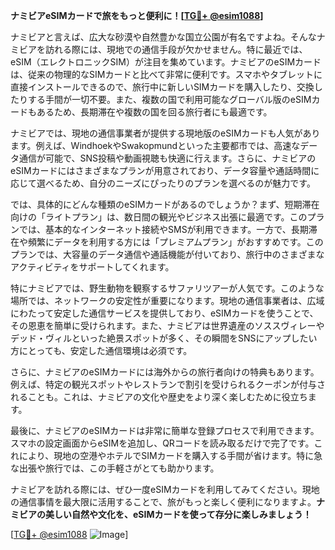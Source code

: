 **ナミビアeSIMカードで旅をもっと便利に！[[TG💪+ @esim1088](https://t.me/s/esim1088)]**

ナミビアと言えば、広大な砂漠や自然豊かな国立公園が有名ですよね。そんなナミビアを訪れる際には、現地での通信手段が欠かせません。特に最近では、eSIM（エレクトロニックSIM）が注目を集めています。ナミビアのeSIMカードは、従来の物理的なSIMカードと比べて非常に便利です。スマホやタブレットに直接インストールできるので、旅行中に新しいSIMカードを購入したり、交換したりする手間が一切不要。また、複数の国で利用可能なグローバル版のeSIMカードもあるため、長期滞在や複数の国を回る旅行者にも最適です。

ナミビアでは、現地の通信事業者が提供する現地版のeSIMカードも人気があります。例えば、WindhoekやSwakopmundといった主要都市では、高速なデータ通信が可能で、SNS投稿や動画視聴も快適に行えます。さらに、ナミビアのeSIMカードにはさまざまなプランが用意されており、データ容量や通話時間に応じて選べるため、自分のニーズにぴったりのプランを選べるのが魅力です。

では、具体的にどんな種類のeSIMカードがあるのでしょうか？まず、短期滞在向けの「ライトプラン」は、数日間の観光やビジネス出張に最適です。このプランでは、基本的なインターネット接続やSMSが利用できます。一方で、長期滞在や頻繁にデータを利用する方には「プレミアムプラン」がおすすめです。このプランでは、大容量のデータ通信や通話機能が付いており、旅行中のさまざまなアクティビティをサポートしてくれます。

特にナミビアでは、野生動物を観察するサファリツアーが人気です。このような場所では、ネットワークの安定性が重要になります。現地の通信事業者は、広域にわたって安定した通信サービスを提供しており、eSIMカードを使うことで、その恩恵を簡単に受けられます。また、ナミビアは世界遺産のソススヴィレーやデッド・ヴィルといった絶景スポットが多く、その瞬間をSNSにアップしたい方にとっても、安定した通信環境は必須です。

さらに、ナミビアのeSIMカードには海外からの旅行者向けの特典もあります。例えば、特定の観光スポットやレストランで割引を受けられるクーポンが付与されることも。これは、ナミビアの文化や歴史をより深く楽しむために役立ちます。

最後に、ナミビアのeSIMカードは非常に簡単な登録プロセスで利用できます。スマホの設定画面からeSIMを追加し、QRコードを読み取るだけで完了です。これにより、現地の空港やホテルでSIMカードを購入する手間が省けます。特に急な出張や旅行では、この手軽さがとても助かります。

ナミビアを訪れる際には、ぜひ一度eSIMカードを利用してみてください。現地の通信事情を最大限に活用することで、旅がもっと楽しく便利になりますよ。**ナミビアの美しい自然や文化を、eSIMカードを使って存分に楽しみましょう！**

[[TG💪+ @esim1088](https://t.me/s/esim1088) ![Image](https://i.postimg.cc/Y0z9fWf4/image.png)]